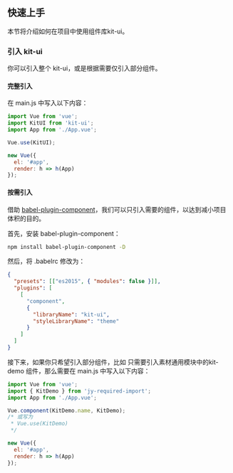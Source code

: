 ## 快速上手

本节将介绍如何在项目中使用组件库kit-ui。

### 引入 kit-ui

你可以引入整个 kit-ui，或是根据需要仅引入部分组件。

#### 完整引入

在 main.js 中写入以下内容：

```javascript
import Vue from 'vue';
import KitUI from 'kit-ui';
import App from './App.vue';

Vue.use(KitUI);

new Vue({
  el: '#app',
  render: h => h(App)
});
```

#### 按需引入

借助 [babel-plugin-component](https://github.com/QingWei-Li/babel-plugin-component)，我们可以只引入需要的组件，以达到减小项目体积的目的。

首先，安装 babel-plugin-component：

```bash
npm install babel-plugin-component -D
```

然后，将 .babelrc 修改为：

```json
{
  "presets": [["es2015", { "modules": false }]],
  "plugins": [
    [
      "component",
      {
        "libraryName": "kit-ui",
        "styleLibraryName": "theme"
      }
    ]
  ]
}
```

接下来，如果你只希望引入部分组件，比如 只需要引入素材通用模块中的kit-demo 组件，那么需要在 main.js 中写入以下内容：

```javascript
import Vue from 'vue';
import { KitDemo } from 'jy-required-import';
import App from './App.vue';

Vue.component(KitDemo.name, KitDemo);
/* 或写为
 * Vue.use(KitDemo)
 */

new Vue({
  el: '#app',
  render: h => h(App)
});
```